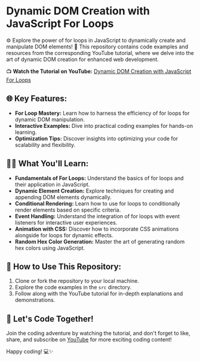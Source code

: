 # Dynamic DOM Creation with JavaScript For Loops

⚙️ Explore the power of for loops in JavaScript to dynamically create and manipulate DOM elements! 🔄 This repository contains code examples and resources from the corresponding YouTube tutorial, where we delve into the art of dynamic DOM creation for enhanced web development.

📺 **Watch the Tutorial on YouTube:**
[Dynamic DOM Creation with JavaScript For Loops](insert_youtube_link_here)

## 🌐 Key Features:
- **For Loop Mastery:** Learn how to harness the efficiency of for loops for dynamic DOM manipulation.
- **Interactive Examples:** Dive into practical coding examples for hands-on learning.
- **Optimization Tips:** Discover insights into optimizing your code for scalability and flexibility.

## 👨‍💻 What You'll Learn:
- **Fundamentals of For Loops:** Understand the basics of for loops and their application in JavaScript.
- **Dynamic Element Creation:** Explore techniques for creating and appending DOM elements dynamically.
- **Conditional Rendering:** Learn how to use for loops to conditionally render elements based on specific criteria.
- **Event Handling:** Understand the integration of for loops with event listeners for interactive user experiences.
- **Animation with CSS:** Discover how to incorporate CSS animations alongside for loops for dynamic effects.
- **Random Hex Color Generation:** Master the art of generating random hex colors using JavaScript.

## 🚀 How to Use This Repository:
1. Clone or fork the repository to your local machine.
2. Explore the code examples in the `src` directory.
3. Follow along with the YouTube tutorial for in-depth explanations and demonstrations.

## 🎉 Let's Code Together!
Join the coding adventure by watching the tutorial, and don't forget to like, share, and subscribe on [YouTube](insert_youtube_link_here) for more exciting coding content!

Happy coding! 💻✨
